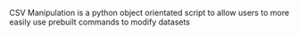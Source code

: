 CSV Manipulation is a python object orientated script to allow users to more easily use prebuilt commands to modify datasets
